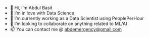 - 👋 Hi, I’m Abdul Basit
- 👀 I’m in love with Data Science 
- 🌱 I’m currently working as a Data Scientist using PeoplePerHour
- 💞️ I’m looking to collaborate on anything related to ML/AI 
- 📫 You can contact me @ abdemergency@gmail.com

<!---
ABDATALIFE/ABDATALIFE is a ✨ special ✨ repository because its `README.md` (this file) appears on your GitHub profile.
You can click the Preview link to take a look at your changes.
--->
